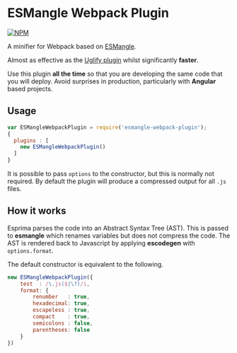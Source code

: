 # ESMangle Webpack Plugin

[![NPM](https://nodei.co/npm/esmangle-webpack-plugin.png)](http://github.com/bholloway/esmangle-webpack-plugin)

A minifier for Webpack based on [ESMangle](https://github.com/estools/esmangle).

Almost as effective as the [Uglify plugin](http://webpack.github.io/docs/list-of-plugins.html#uglifyjsplugin) whilst significantly **faster**.

Use this plugin **all the time** so that you are developing the same code that you will deploy. Avoid surprises in production, particularly with **Angular** based projects.

## Usage

```javascript
var ESMangleWebpackPlugin = require('esmangle-webpack-plugin');
{
  plugins : [
    new ESMangleWebpackPlugin()
  ]
}
```

It is possible to pass `options` to the constructor, but this is normally not required. By default the plugin will produce a compressed output for all `.js` files.

## How it works

Esprima parses the code into an Abstract Syntax Tree (AST). This is passed to **esmangle** which renames variables but does not compress the code. The AST is rendered back to Javascript by applying **escodegen** with `options.format`.

The default constructor is equivalent to the following.

```javascript
new ESMangleWebpackPlugin({
	test  : /\.js($|\?)/i,
	format: {
		renumber   : true,
		hexadecimal: true,
		escapeless : true,
		compact    : true,
		semicolons : false,
		parentheses: false
	}
})
```
